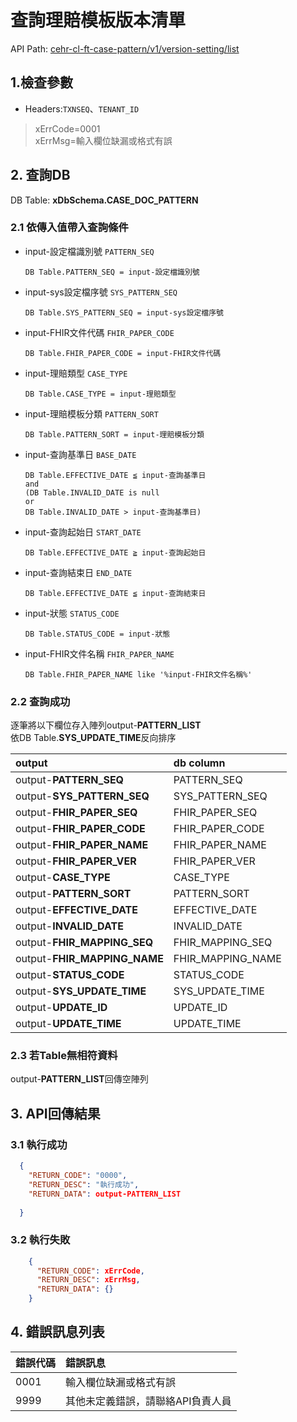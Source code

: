 # 查詢理賠模板版本清單

API Path: [cehr-cl-ft-case-pattern/v1/version-setting/list](../openapi.yaml)


## 1.檢查參數
 - Headers:`TXNSEQ`、`TENANT_ID` 

>xErrCode=0001  
>xErrMsg=輸入欄位缺漏或格式有誤    

## 2. 查詢DB
DB Table: **xDbSchema.CASE_DOC_PATTERN**

### 2.1 依傳入值帶入查詢條件

- input-設定檔識別號 `PATTERN_SEQ`

      DB Table.PATTERN_SEQ = input-設定檔識別號

- input-sys設定檔序號 `SYS_PATTERN_SEQ`

      DB Table.SYS_PATTERN_SEQ = input-sys設定檔序號

- input-FHIR文件代碼 `FHIR_PAPER_CODE` 

      DB Table.FHIR_PAPER_CODE = input-FHIR文件代碼

- input-理賠類型 `CASE_TYPE`

      DB Table.CASE_TYPE = input-理賠類型

- input-理賠模板分類 `PATTERN_SORT`

      DB Table.PATTERN_SORT = input-理賠模板分類

- input-查詢基準日 `BASE_DATE`

      DB Table.EFFECTIVE_DATE ≦ input-查詢基準日
      and 
      (DB Table.INVALID_DATE is null
      or
      DB Table.INVALID_DATE > input-查詢基準日)
      
- input-查詢起始日 `START_DATE`

      DB Table.EFFECTIVE_DATE ≧ input-查詢起始日

- input-查詢結束日 `END_DATE` 

      DB Table.EFFECTIVE_DATE ≦ input-查詢結束日

- input-狀態 `STATUS_CODE`

      DB Table.STATUS_CODE = input-狀態 

- input-FHIR文件名稱 `FHIR_PAPER_NAME` 

      DB Table.FHIR_PAPER_NAME like '%input-FHIR文件名稱%'


### 2.2 查詢成功
  逐筆將以下欄位存入陣列output-**PATTERN_LIST**   
  依DB Table.**SYS_UPDATE_TIME**反向排序   

  output | db column
  :---------|:----------  
  output-**PATTERN_SEQ** | PATTERN_SEQ
  output-**SYS_PATTERN_SEQ** | SYS_PATTERN_SEQ
  output-**FHIR_PAPER_SEQ** | FHIR_PAPER_SEQ
  output-**FHIR_PAPER_CODE** | FHIR_PAPER_CODE
  output-**FHIR_PAPER_NAME** | FHIR_PAPER_NAME
  output-**FHIR_PAPER_VER** | FHIR_PAPER_VER
  output-**CASE_TYPE** | CASE_TYPE
  output-**PATTERN_SORT** | PATTERN_SORT
  output-**EFFECTIVE_DATE** | EFFECTIVE_DATE
  output-**INVALID_DATE** | INVALID_DATE  
  output-**FHIR_MAPPING_SEQ** | FHIR_MAPPING_SEQ
  output-**FHIR_MAPPING_NAME** | FHIR_MAPPING_NAME
  output-**STATUS_CODE** | STATUS_CODE
  output-**SYS_UPDATE_TIME** | SYS_UPDATE_TIME 
  output-**UPDATE_ID** | UPDATE_ID
  output-**UPDATE_TIME** | UPDATE_TIME

  ### 2.3 若Table無相符資料
  output-**PATTERN_LIST**回傳空陣列


## 3. API回傳結果
### 3.1 執行成功
```json
  {
    "RETURN_CODE": "0000",
    "RETURN_DESC": "執行成功",
    "RETURN_DATA": output-PATTERN_LIST
    
  }
```
### 3.2 執行失敗
```json
    {
      "RETURN_CODE": xErrCode,
      "RETURN_DESC": xErrMsg,
      "RETURN_DATA": {}
    }
```

## 4. 錯誤訊息列表
錯誤代碼 | 錯誤訊息  
  :---------|:----------  
  0001 | 輸入欄位缺漏或格式有誤  
  9999 | 其他未定義錯誤，請聯絡API負責人員 
